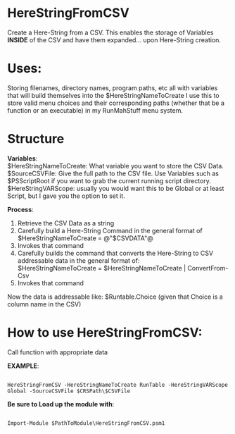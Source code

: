 # HereStringFromCSV
Create a Here-String from a CSV.  This enables the storage of Variables **INSIDE** of the CSV and have them expanded... upon Here-String creation.

# Uses:
Storing filenames, directory names, program paths, etc all with variables that will build themselves into the $HereStringNameToCreate
I use this to store valid menu choices and their corresponding paths (whether that be a function or an executable) in my RunMahStuff menu system.

# Structure
**Variables**:  
$HereStringNameToCreate: What variable you want to store the CSV Data.  
$SourceCSVFile: Give the full path to the CSV file.  Use Variables such as $PSScriptRoot if you want to grab the current running script directory.  
$HereStringVARScope: usually you would want this to be Global or at least Script, but I gave you the option to set it.

**Process**:  
1) Retrieve the CSV Data as a string  
2) Carefully build a Here-String Command in the general format of  
$HereStringNameToCreate = @"$CSVDATA"@  
3) Invokes that command  
4) Carefully builds the command that converts the Here-String to CSV addressable data in the general format of:  
$HereStringNameToCreate = $HereStringNameToCreate | ConvertFrom-Csv  
5) Invokes that command

Now the data is addressable like: $Runtable.Choice (given that Choice is a column name in the CSV)

# How to use HereStringFromCSV:  
Call function with appropriate data

**EXAMPLE**:
<pre><code>
HereStringFromCSV -HereStringNameToCreate RunTable -HereStringVARScope Global -SourceCSVFile $CRSPath\$CSVFile
</code></pre>

**Be sure to Load up the module with**:  
<pre><code>
Import-Module $PathToModule\HereStringFromCSV.psm1 
</code></pre>
